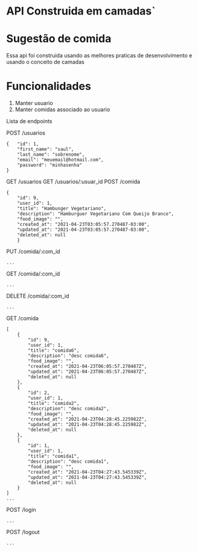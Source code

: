 # API Construida em camadas`

# Sugestão de comida

Essa api foi construida usando as melhores praticas de desenvolvimento e usando o conceito de camadas


# Funcionalidades

 1. Manter usuario
 2. Manter comidas associado ao usuario


Lista de endpoints

POST   /usuarios

    {	"id": 1,
    	"first_name": "saul",
    	"last_name": "sobrenome",
    	"email": "meuemail@hotmail.com",
    	"password": "minhasenha"
    }

GET    /usuarios
GET    /usuarios/:usuar_id
POST   /comida

    {
        "id": 9,
        "user_id": 1,
        "title": "Hambunger Vegetariano",
        "description": "Hamburguer Vegetariano Com Queijo Branco",
        "food_image": "",
        "created_at": "2021-04-23T03:05:57.270487-03:00",
        "updated_at": "2021-04-23T03:05:57.270487-03:00",
        "deleted_at": null
        }


PUT    /comida/:com_id

    ...

GET    /comida/:com_id

    ...

DELETE /comida/:com_id

    ...

GET    /comida

    [
        {
            "id": 9,
            "user_id": 1,
            "title": "comida6",
            "description": "desc comida6",
            "food_image": "",
            "created_at": "2021-04-23T06:05:57.270487Z",
            "updated_at": "2021-04-23T06:05:57.270487Z",
            "deleted_at": null
        },
        {
            "id": 2,
            "user_id": 1,
            "title": "comida2",
            "description": "desc comida2",
            "food_image": "",
            "created_at": "2021-04-23T04:28:45.225982Z",
            "updated_at": "2021-04-23T04:28:45.225982Z",
            "deleted_at": null
        },
        {
            "id": 1,
            "user_id": 1,
            "title": "comida1",
            "description": "desc comida1",
            "food_image": "",
            "created_at": "2021-04-23T04:27:43.545339Z",
            "updated_at": "2021-04-23T04:27:43.545339Z",
            "deleted_at": null
        }
    ]
    ...

POST   /login

    ...

POST   /logout

    ...

